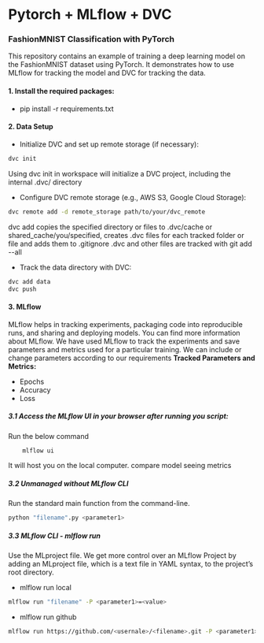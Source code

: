 # Pytorch + MLflow + DVC 
### FashionMNIST Classification with PyTorch

This repository contains an example of training a deep learning model on the FashionMNIST dataset using PyTorch. It demonstrates how to use MLflow for tracking the model and DVC for tracking the data. 

#### 1. Install the required packages:
- pip install -r requirements.txt

#### 2. Data Setup
- Initialize DVC and set up remote storage (if necessary):
 ```sh
dvc init
```
Using dvc init in workspace will initialize a DVC project, including the internal .dvc/ directory

- Configure DVC remote storage (e.g., AWS S3, Google Cloud Storage):
 ```sh
dvc remote add -d remote_storage path/to/your/dvc_remote
```
dvc add copies the specified directory or files to .dvc/cache or shared_cache/you/specified, creates .dvc files for each tracked folder or file and adds them to .gitignore
.dvc and other files are tracked with git add --all

- Track the data directory with DVC:
 ```sh
dvc add data
dvc push
```

#### 3. MLflow
MLflow helps in tracking experiments, packaging code into reproducible runs, and sharing and deploying models. You can find more information about MLflow. We have used MLflow to track the experiments and save parameters and metrics used for a particular training. We can include or change parameters according to our requirements
**Tracked Parameters and Metrics:**
- Epochs
- Accuracy
- Loss

##### 3.1 Access the MLflow UI in your browser after running you script:
Run  the below command
```sh
    mlflow ui
```
It will host you on the local computer. compare model seeing metrics


##### 3.2 Unmanaged without MLflow CLI
Run the standard main function from the command-line.
 ```sh
python "filename".py <parameter1>
```

##### 3.3 MLflow CLI - mlflow run
Use the MLproject file. We get more control over an MLflow Project by adding an MLproject file, which is a text file in YAML syntax, to the project’s root directory.

- mlflow run local
 ```sh
mlflow run "filename" -P <parameter1>=<value>
```
- mlflow run github
 ```sh
mlflow run https://github.com/<usernale>/<filename>.git -P <parameter1>=<value>
```

 